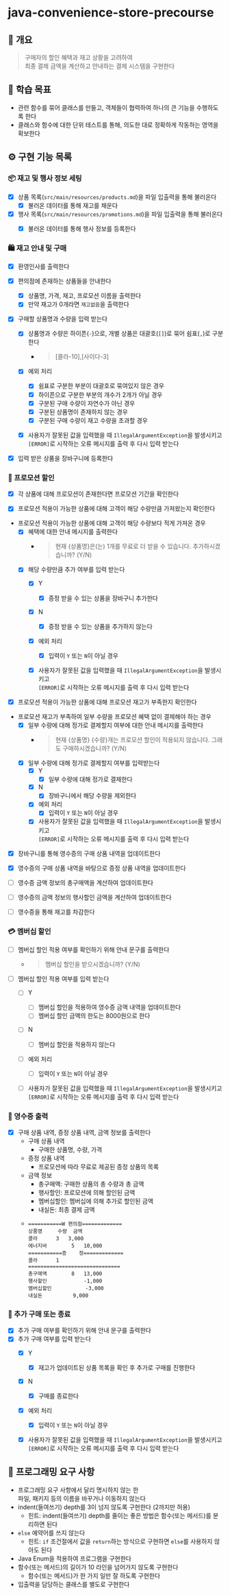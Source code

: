 # java-convenience-store-precourse

## 📝 개요
> 구매자의 할인 혜택과 재고 상황을 고려하여<br>
> 최종 결제 금액을 계산하고 안내하는 결제 시스템을 구현한다


## 🎯 학습 목표
- 관련 함수를 묶어 클래스를 만들고, 객체들이 협력하여 하나의 큰 기능을 수행하도록 한다
- 클래스와 함수에 대한 단위 테스트를 통해, 의도한 대로 정확하게 작동하는 영역을 확보한다


## ⚙️ 구현 기능 목록

### 📦 재고 및 행사 정보 세팅

- [x] 상품 목록(`src/main/resources/products.md`)을 파일 입출력을 통해 불러온다
  - [x] 불러온 데이터를 통해 재고를 채운다
- [x] 행사 목록(`src/main/resources/promotions.md`)을 파일 입출력을 통해 불러온다
  - [x] 불러온 데이터를 통해 행사 정보를 등록한다


### 🛍️ 재고 안내 및 구매

- [x] 환영인사를 출력한다

- [x] 편의점에 존재하는 상품들을 안내한다
  - [x] 상품명, 가격, 재고, 프로모션 이름을 출력한다
  - [x] 만약 재고가 0개라면 `재고없음`을 출력한다

- [x] 구매할 상품명과 수량을 입력 받는다
  - [x] 상품명과 수량은 하이픈(`-`)으로, 개별 상품은 대괄호(`[]`)로 묶어 쉼표(`,`)로 구분한다
    - > [콜라-10],[사이다-3]
  - [x] 예외 처리
    - [x] 쉼표로 구분한 부분이 대괄호로 묶여있지 않은 경우
    - [x] 하이픈으로 구분한 부분의 개수가 2개가 아닐 경우
    - [x] 구분된 구매 수량이 자연수가 아닌 경우
    - [x] 구분된 상품명이 존재하지 않는 경우
    - [x] 구분된 구매 수량이 재고 수량을 초과할 경우
  - [x] 사용자가 잘못된 값을 입력했을 때 `IllegalArgumentException`을 발생시키고
  <br>`[ERROR]`로 시작하는 오류 메시지를 출력 후 다시 입력 받는다


- [x] 입력 받은 상품을 장바구니에 등록한다


### 🎈 프로모션 할인

- [x] 각 상품에 대해 프로모션이 존재한다면 프로모션 기간을 확인한다


- [x] 프로모션 적용이 가능한 상품에 대해 고객이 해당 수량만큼 가져왔는지 확인한다


- 프로모션 적용이 가능한 상품에 대해 고객이 해당 수량보다 적게 가져온 경우
  - [x] 혜택에 대한 안내 메시지를 출력한다
    - > 현재 {상품명}은(는) 1개를 무료로 더 받을 수 있습니다. 추가하시겠습니까? (Y/N)
  - [x] 해당 수량만큼 추가 여부를 입력 받는다
    - [x] Y
      - [x] 증정 받을 수 있는 상품을 장바구니 추가한다
    - [x] N
      - [x] 증정 받을 수 있는 상품을 추가하지 않는다
    - [x] 예외 처리
      - [x] 입력이 `Y` 또는 `N`이 아닐 경우
    - [x] 사용자가 잘못된 값을 입력했을 때 `IllegalArgumentException`을 발생시키고
      <br>`[ERROR]`로 시작하는 오류 메시지를 출력 후 다시 입력 받는다


- [x] 프로모션 적용이 가능한 상품에 대해 프로모션 재고가 부족한지 확인한다


- 프로모션 재고가 부족하여 일부 수량을 프로모션 혜택 없이 결제해야 하는 경우
  - [x] 일부 수량에 대해 정가로 결제할지 여부에 대한 안내 메시지를 출력한다
    - > 현재 {상품명} {수량}개는 프로모션 할인이 적용되지 않습니다. 그래도 구매하시겠습니까? (Y/N)
  - [x] 일부 수량에 대해 정가로 결제할지 여부를 입력받는다
    - [x] Y
      - [x] 일부 수량에 대해 정가로 결제한다
    - [x] N
      - [x] 장바구니에서 해당 수량을 제외한다
    - [x] 예외 처리
      - [x] 입력이 `Y` 또는 `N`이 아닐 경우
    - [x] 사용자가 잘못된 값을 입력했을 때 `IllegalArgumentException`을 발생시키고
      <br>`[ERROR]`로 시작하는 오류 메시지를 출력 후 다시 입력 받는다

- [x] 장바구니를 통해 영수증의 구매 상품 내역을 업데이트한다
- [x] 영수증의 구매 상품 내역을 바탕으로 증정 상품 내역을 업데이트한다

- [ ] 영수증 금액 정보의 총구매액을 계산하여 업데이트한다
- [ ] 영수증의 금액 정보의 행사할인 금액을 계산하여 업데이트한다
- [ ] 영수증을 통해 재고를 차감한다

### 💳 멤버십 할인

- [ ] 멤버십 할인 적용 여부를 확인하기 위해 안내 문구를 출력한다
  - > 멤버십 할인을 받으시겠습니까? (Y/N)
- [ ] 멤버십 할인 적용 여부를 입력 받는다
  - [ ] Y
    - [ ] 멤버십 할인을 적용하여 영수증 금액 내역을 업데이트한다
    - [ ] 멤버십 할인 금액의 한도는 8000원으로 한다
  - [ ] N
    - [ ] 멤버십 할인을 적용하지 않는다
  - [ ] 예외 처리
    - [ ] 입력이 `Y` 또는 `N`이 아닐 경우
  - [ ] 사용자가 잘못된 값을 입력했을 때 `IllegalArgumentException`을 발생시키고
    <br>`[ERROR]`로 시작하는 오류 메시지를 출력 후 다시 입력 받는다


### 🧾 영수증 출력

- [x] 구매 상품 내역, 증정 상품 내역, 금액 정보를 출력한다
  - 구매 상품 내역
    - 구매한 상품명, 수량, 가격
  - 증정 상품 내역
    - 프로모션에 따라 무료로 제공된 증정 상품의 목록
  - 금액 정보
    - 총구매액: 구매한 상품의 총 수량과 총 금액
    - 행사할인: 프로모션에 의해 할인된 금액
    - 멤버십할인: 멤버십에 의해 추가로 할인된 금액
    - 내실돈: 최종 결제 금액
  - ```
    ===========W 편의점=============
    상품명		수량	금액
    콜라		3 	3,000
    에너지바 		5 	10,000
    ===========증	정=============
    콜라		1
    ==============================
    총구매액		8	13,000
    행사할인			-1,000
    멤버십할인			-3,000
    내실돈			 9,000
    ```


### 🛒 추가 구매 또는 종료

- [x] 추가 구매 여부를 확인하기 위해 안내 문구를 출력한다
- [x] 추가 구매 여부를 입력 받는다
  - [x] Y
    - [x] 재고가 업데이트된 상품 목록을 확인 후 추가로 구매를 진행한다
  - [x] N
    - [x] 구매를 종료한다
  - [x] 예외 처리
    - [x] 입력이 `Y` 또는 `N`이 아닐 경우
  - [x] 사용자가 잘못된 값을 입력했을 때 `IllegalArgumentException`을 발생시키고
    <br>`[ERROR]`로 시작하는 오류 메시지를 출력 후 다시 입력 받는다


## 🔎 프로그래밍 요구 사항
- 프로그래밍 요구 사항에서 달리 명시하지 않는 한<br>파일, 패키지 등의 이름을 바꾸거나 이동하지 않는다
- indent(들여쓰기) depth를 3이 넘지 않도록 구현한다 (2까지만 허용)
  - 힌트: indent(들여쓰기) depth를 줄이는 좋은 방법은 함수(또는 메서드)를 분리하면 된다
- `else` 예약어를 쓰지 않는다
  - 힌트: `if` 조건절에서 값을 `return`하는 방식으로 구현하면 `else`를 사용하지 않아도 된다
- Java Enum을 적용하여 프로그램을 구현한다
- 함수(또는 메서드)의 길이가 10 라인을 넘어가지 않도록 구현한다
  - 함수(또는 메서드)가 한 가지 일만 잘 하도록 구현한다
- 입출력을 담당하는 클래스를 별도로 구현한다